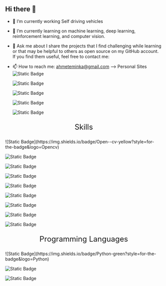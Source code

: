 ## Hi there 👋

- 🔭 I’m currently working Self driving vehicles
- 🌱 I’m currently learning on machine learning, deep learning, reinforcement learning, and computer vision.
- 💬 Ask me about I share the projects that I find challenging while learning or that may be helpful to others as open source on my GitHub account. If you find them useful, feel free to contact me:
- 📫 How to reach me: ahmeteminka@gmail.com
-->
  Personal Sites
  ![Static Badge](https://img.shields.io/badge/Linkedin-blue?style=for-the-badge&logo=Linkedin&link=https%3A%2F%2Fwww.linkedin.com%2Fin%2Fahmet-emin-kazan-727a28257%2F)
  
  ![Static Badge](https://img.shields.io/badge/Medium-red?style=for-the-badge&logo=Medium&link=https%3A%2F%2Fmedium.com%2F%40ahmeteminka)

  ![Static Badge](https://img.shields.io/badge/Github-green?style=for-the-badge&logo=Github&link=https%3A%2F%2Fgithub.com%2FAhmetkazann)

  ![Static Badge](https://img.shields.io/badge/Upwork-black?style=for-the-badge&logo=Upwork&link=https%3A%2F%2Fwww.upwork.com%2Ffreelancers%2F~01bd7e30cb71cb6612)

  ![Static Badge](https://img.shields.io/badge/Kaggle-yellow?style=for-the-badge&logo=Kaggle&link=https%3A%2F%2Fwww.kaggle.com%2Fahmetkazann)


  

<p align="center" style="font-size: 24px;">
  Skills
</p>
  ![Static Badge](https://img.shields.io/badge/Open--cv-yellow?style=for-the-badge&logo=Opencv)

  ![Static Badge](https://img.shields.io/badge/Carla--sim-black?style=for-the-badge&logo=tesla)

  ![Static Badge](https://img.shields.io/badge/Tensorflow-white?style=for-the-badge&logo=TensorFlow)

  ![Static Badge](https://img.shields.io/badge/Keras-black?style=for-the-badge&logo=Keras)

  ![Static Badge](https://img.shields.io/badge/Pytorch-green?style=for-the-badge&logo=Pytorch)

  ![Static Badge](https://img.shields.io/badge/Scikit--Learn-yellow?style=for-the-badge&logo=Scikit-Learn)

  ![Static Badge](https://img.shields.io/badge/SQL-red?style=for-the-badge&logo=mysql)

  ![Static Badge](https://img.shields.io/badge/QT-black?style=for-the-badge&logo=QT)

  ![Static Badge](https://img.shields.io/badge/GIT-black?style=for-the-badge&logo=GIT)

  <p align="center" style="font-size: 24px;">
  Programming Languages
</p>
  ![Static Badge](https://img.shields.io/badge/Python-green?style=for-the-badge&logo=Python)
  
  ![Static Badge](https://img.shields.io/badge/C%2CC%2B%2B-black?style=for-the-badge&logo=C)

  ![Static Badge](https://img.shields.io/badge/Java-red?style=for-the-badge&logo=JavaScript)



  
  
  
